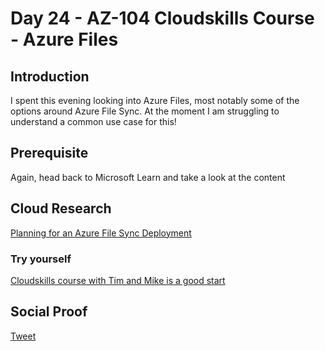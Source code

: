 
# Day 24 - AZ-104 Cloudskills Course - Azure Files ###

## Introduction
I spent this evening looking into Azure Files, most notably some of the options around Azure File Sync. At the moment I am struggling to understand a common use case for this!

## Prerequisite

Again, head back to Microsoft Learn and take a look at the content


## Cloud Research

[Planning for an Azure File Sync Deployment](https://bit.ly/3pdwyaC)


### Try yourself

[Cloudskills course with Tim and Mike is a good start](https://bit.ly/38IqYaD)


## Social Proof


[Tweet](https://bit.ly/32OfLBB)
